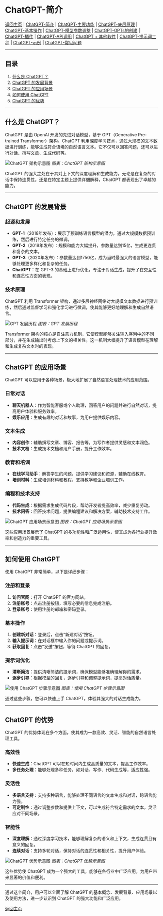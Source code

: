 # ChatGPT-简介

[返回主页](../README.md) | [ChatGPT-简介](ChatGPT-Introduction.md) | [ChatGPT-主要功能](ChatGPT-Key%20Features.md) | [ChatGPT-底层原理](ChatGPT-Underlying%20Principles.md) | [ChatGPT-基本操作](ChatGPT-Basic%20Operations.md) | [ChatGPT-模型参数调整](ChatGPT-Model%20Parameter%20Adjustment.md) | [ChatGPT-GPTs的创建](ChatGPT-Creating%20GPTs.md) | [ChatGPT-插件](ChatGPT-Plugins.md) | [ChatGPT-API调用](ChatGPT-API%20Calls.md) | [ChatGPT + 其他软件](ChatGPT-Plus%20Other%20Software.md) | [ChatGPT-提示词工程](ChatGPT-Prompt%20Engineering.md) | [ChatGPT-示例](ChatGPT-Examples.md) | [ChatGPT-常见问题](ChatGPT-FAQ.md)

---

## 目录

1. [什么是 ChatGPT？](#什么是-chatgpt)
2. [ChatGPT 的发展背景](#chatgpt-的发展背景)
3. [ChatGPT 的应用场景](#chatgpt-的应用场景)
4. [如何使用 ChatGPT](#如何使用-chatgpt)
5. [ChatGPT 的优势](#chatgpt-的优势)

---

## 什么是 ChatGPT？

ChatGPT 是由 OpenAI 开发的先进对话模型，基于 GPT（Generative Pre-trained Transformer）架构。ChatGPT 利用深度学习技术，通过大规模的文本数据进行训练，能够生成符合语境的自然语言文本。它不仅可以回答问题，还可以进行对话、撰写文章、生成代码等。

![ChatGPT 架构示意图](https://example.com/chatgpt-architecture-chart.png)
*图表：ChatGPT 架构示意图*

ChatGPT 的强大之处在于其对上下文的深度理解和生成能力。无论是在复杂的对话中保持连贯性，还是在特定主题上提供详细解释，ChatGPT 都表现出了卓越的能力。

---

## ChatGPT 的发展背景

### 起源和发展

- **GPT-1**（2018年发布）：展示了预训练语言模型的潜力，通过大规模数据预训练，然后进行特定任务的微调。
- **GPT-2**（2019年发布）：规模和能力大幅提升，参数量达到15亿，生成更连贯和复杂的文本。
- **GPT-3**（2020年发布）：参数量达到1750亿，成为当时最强大的语言模型，能够处理更多样化和复杂的任务。
- **ChatGPT**：在 GPT-3 的基础上进行优化，专注于对话生成，提升了在交互性和连贯性方面的表现。

### 技术原理

ChatGPT 利用 Transformer 架构，通过多层神经网络对大规模文本数据进行预训练，然后通过监督学习和强化学习进行微调，使其能够更好地理解和生成自然语言。

![GPT 发展历程](https://example.com/gpt-evolution-chart.png)
*图表：GPT 发展历程*

Transformer 架构的核心是自注意力机制，它使模型能够关注输入序列中的不同部分，并在生成输出时考虑上下文的相关性。这一机制大幅提升了语言模型在理解和生成复杂文本时的表现。

---

## ChatGPT 的应用场景

ChatGPT 可以应用于各种场景，极大地扩展了自然语言处理技术的应用范围。

### 日常对话

- **聊天机器人**：作为智能客服或个人助理，回答用户的问题并进行自然对话，提高用户体验和服务效率。
- **娱乐应用**：生成有趣的对话和故事，为用户提供娱乐内容。

### 文本生成

- **内容创作**：辅助撰写文章、博客、报告等，为写作者提供灵感和文本润色。
- **技术文档**：生成技术文档和用户手册，提升工作效率。

### 教育和培训

- **在线学习助手**：解答学生的问题，提供学习建议和资源，辅助在线教育。
- **培训材料**：生成培训材料和教程，支持教学和企业培训工作。

### 编程和技术支持

- **代码生成**：根据需求生成代码片段，帮助开发者提高效率，减少重复劳动。
- **技术问答**：回答技术问题，提供编程建议和解决方案，辅助技术支持工作。

![ChatGPT 应用场景示意图](https://example.com/chatgpt-use-cases-chart.png)
*图表：ChatGPT 应用场景示意图*

这些应用场景展示了 ChatGPT 的多功能性和广泛适用性，使其成为各行业提升效率和创造力的重要工具。

---

## 如何使用 ChatGPT

使用 ChatGPT 非常简单，以下是详细步骤：

### 注册和登录

1. **访问官网**：打开 ChatGPT 的官方网站。
2. **注册账号**：点击注册按钮，填写必要的信息完成注册。
3. **登录账号**：使用注册的邮箱和密码登录。

### 基本操作

1. **创建新对话**：登录后，点击“新建对话”按钮。
2. **输入提示词**：在对话框中输入你的问题或提示词。
3. **获取回复**：点击“发送”按钮，等待 ChatGPT 的回复。

### 提示词优化

- **清晰简洁**：提供清晰简洁的提示词，确保模型能够准确理解你的需求。
- **逐步引导**：根据模型的回复，逐步引导和调整提示词，提高对话质量。

![使用 ChatGPT 步骤示意图](https://example.com/how-to-use-chatgpt-chart.png)
*图表：使用 ChatGPT 步骤示意图*

通过这些步骤，您可以快速上手 ChatGPT，体验其强大的对话生成能力。

---

## ChatGPT 的优势

ChatGPT 的优势体现在多个方面，使其成为一款高效、灵活、智能的自然语言处理工具。

### 高效性

- **快速生成**：ChatGPT 可以在短时间内生成高质量的文本，提高工作效率。
- **多任务处理**：能够处理多种任务，如对话、写作、代码生成等，适应性强。

### 灵活性

- **多语言支持**：支持多种语言，能够处理不同语言的文本生成和对话，跨语言能力强。
- **可定制性**：通过调整参数和提供上下文，可以生成符合特定需求的文本，灵活应对不同场景。

### 智能性

- **深度理解**：通过深度学习技术，能够理解复杂的语义和上下文，生成连贯且有意义的回复。
- **连续对话**：支持多轮对话，保持对话的连贯性和相关性，提升用户体验。

![ChatGPT 优势示意图](https://example.com/chatgpt-advantages-chart.png)
*图表：ChatGPT 优势示意图*

这些优势使 ChatGPT 成为一个强大的工具，能够在各行业中广泛应用，为用户带来显著的价值和便利。

---

通过这个简介，用户可以全面了解 ChatGPT 的基本概念、发展背景、应用场景以及使用方法，进一步认识到 ChatGPT 的强大功能和广泛应用。

[返回主页](../README.md)
